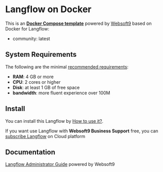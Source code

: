 # Langflow on Docker  

This is an **[Docker Compose template](https://github.com/Websoft9/docker-library)** powered by [Websoft9](https://www.websoft9.com) based on Docker for Langflow:


 - community:  latest


## System Requirements

The following are the minimal [recommended requirements](https://www.langflow.org):

* **RAM**: 4 GB or more
* **CPU**: 2 cores or higher
* **Disk**: at least 1 GB of free space
* **bandwidth**: more fluent experience over 100M  

## Install

You can install this Langflow by [How to use it?](https://github.com/Websoft9/docker-library#how-to-use-it).   

If you want use Langflow with **Websoft9 Business Support** free, you can [subscribe Langflow](https://www.websoft9.com/apps) on Cloud platform

## Documentation

[Langflow Administrator Guide](https://support.websoft9.com/docs/langflow) powered by Websoft9